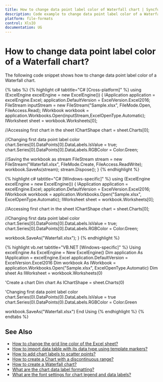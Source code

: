 ```yaml
---
title: How to change data point label color of Waterfall chart | Syncfusion
description: Code example to change data point label color of a Waterfall chart using Syncfusion .NET Excel library (XlsIO).
platform: file-formats
control: XlsIO
documentation: UG
---
```


# How to change data point label color of a Waterfall chart?

The following code snippet shows how to change data point label color of a Waterfall chart.

{% tabs %}
{% highlight c# tabtitle="C# [Cross-platform]" %}
using (ExcelEngine excelEngine = new ExcelEngine())
{
  IApplication application = excelEngine.Excel;
  application.DefaultVersion = ExcelVersion.Excel2016;
  FileStream inputStream = new FileStream("Sample.xlsx", FileMode.Open, FileAccess.Read);
  IWorkbook workbook = application.Workbooks.Open(inputStream,ExcelOpenType.Automatic);
  IWorksheet sheet = workbook.Worksheets[0];

  //Accessing first chart in the sheet
  IChartShape chart = sheet.Charts[0];

  //Changing first data point label color
  chart.Series[0].DataPoints[0].DataLabels.IsValue = true;
  chart.Series[0].DataPoints[0].DataLabels.RGBColor = Color.Green;

  //Saving the workbook as stream
  FileStream stream = new FileStream("Waterfall.xlsx", FileMode.Create, FileAccess.ReadWrite);
  workbook.SaveAs(stream);
  stream.Dispose();
}
{% endhighlight %}

{% highlight c# tabtitle="C# [Windows-specific]" %}
using (ExcelEngine excelEngine = new ExcelEngine())
{
  IApplication application = excelEngine.Excel;
  application.DefaultVersion = ExcelVersion.Excel2016;
  IWorkbook workbook = application.Workbooks.Open("Sample.xlsx", ExcelOpenType.Automatic);
  IWorksheet sheet = workbook.Worksheets[0];

  //Accessing first chart in the sheet
  IChartShape chart = sheet.Charts[0];

  //Changing first data point label color
  chart.Series[0].DataPoints[0].DataLabels.IsValue = true;
  chart.Series[0].DataPoints[0].DataLabels.RGBColor = Color.Green;

  workbook.SaveAs("Waterfall.xlsx");
}
{% endhighlight %}

{% highlight vb.net tabtitle="VB.NET [Windows-specific]" %}
Using excelEngine As ExcelEngine = New ExcelEngine()
  Dim application As IApplication = excelEngine.Excel
  application.DefaultVersion = ExcelVersion.Excel2016
  Dim workbook As IWorkbook = application.Workbooks.Open("Sample.xlsx", ExcelOpenType.Automatic)
  Dim sheet As IWorksheet = workbook.Worksheets(0)

  'Create a chart
  Dim chart As IChartShape = sheet.Charts(0)

  'Changing first data point label color
  chart.Series(0).DataPoints(0).DataLabels.IsValue = true
  chart.Series(0).DataPoints(0).DataLabels.RGBColor = Color.Green

  workbook.SaveAs("Waterfall.xlsx")
End Using
{% endhighlight %}
{% endtabs %}

## See Also

* [How to change the grid line color of the Excel sheet?](https://help.syncfusion.com/file-formats/xlsio/faqs/how-to-change-the-grid-line-color-of-the-excel-sheet)
* [How to import data table with its data type using template markers?](https://help.syncfusion.com/file-formats/xlsio/faqs/how-to-import-data-table-with-its-data-type-using-template-markers)
* [How to add chart labels to scatter points?](https://help.syncfusion.com/file-formats/xlsio/faqs/how-to-add-chart-labels-to-scatter-points)
* [How to create a Chart with a discontinuous range?](https://help.syncfusion.com/file-formats/xlsio/faqs/how-to-create-a-chart-with-a-discontinuous-range)
* [How to create a Waterfall chart?](https://help.syncfusion.com/file-formats/xlsio/working-with-charts#waterfall)
* [What are the chart data label formatting?](https://help.syncfusion.com/file-formats/xlsio/working-with-charts#data-labels-appearance)
* [What are the font settings for chart legend and data labels?](https://help.syncfusion.com/file-formats/xlsio/working-with-charts#font-settings-for-chart-legend-and-data-labels)
